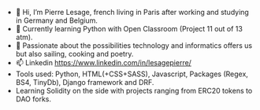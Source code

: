 - 👋 Hi, I’m Pierre Lesage, french living in Paris after working and studying in Germany and Belgium.
- 👀 Currently learning Python with Open Classroom (Project 11 out of 13 atm).
- 🌱 Passionate about the possibilities technology and informatics offers us but also sailing, cooking and poetry.
- 📫 Linkedin https://www.linkedin.com/in/lesagepierre/
- Tools used: Python, HTML(+CSS+SASS), Javascript, Packages (Regex, BS4, TinyDb), Django framework and DRF.
- Learning Solidity on the side with projects ranging from ERC20 tokens to DAO forks.

